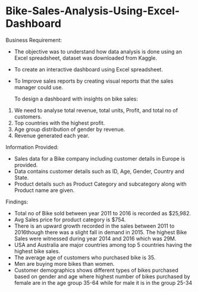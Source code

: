 # Bike-Sales-Analysis-Using-Excel-Dashboard

Business Requirement:
* The objective was to understand how data analysis is done using an Excel spreadsheet, dataset was downloaded from Kaggle.
* To create an interactive dashboard using Excel spreadsheet.
* To Improve sales reports by creating visual reports that the sales manager could use.
  
  To design a dashboard with insights on bike sales:
1) We need to analyse total revenue, total units, Profit, and total no of customers. 
2) Top countries with the highest profit.
3) Age group distribution of gender by revenue.
4) Revenue generated each year.

Information Provided:
* Sales data for a Bike company  including customer details in Europe is provided.
* Data contains customer details such as ID, Age, Gender, Country and State.
* Product details such as Product Category and subcategory along with Product name are given.


Findings:
* Total no of Bike sold between year 2011 to 2016 is recorded as $25,982.
* Avg Sales price for product category is $754.
* There is an upward growth recorded in the sales between 2011 to 2016though there was a slight fall in demand in 2015.
  The highest Bike Sales were witnessed during year 2014 and 2016 which was 29M.
* USA and Australia are major countries among top 5 countries having the highest bike sales.
* The average age of customers who purchased bike is 35.
* Men are buying more bikes than women.
* Customer demographics shows different types of bikes purchased based on gender and age where highest number of bikes purchased by female
  are in the age group 35-64 while for male it is in the group 25-34



